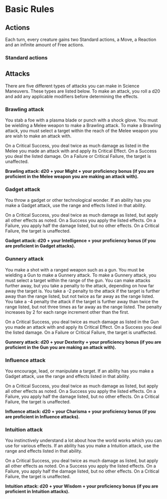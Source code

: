 # Basic Rules

## Actions
Each turn, every creature gains two Standard actions, a Move, a Reaction and an infinite amount of Free actions.

### Standard actions

## Attacks
There are five different types of attacks you can make in Science Maneuvers. These types are listed below. To make an attack, you roll a d20 and add any applicable modifiers before determining the effects. 

### Brawling attack
You stab a foe with a plasma blade or punch with a shock glove. You must be wielding a Melee weapon to make a Brawling attack. To make a Brawling attack, you must select a target within the reach of the Melee weapon you are wish to make an attack with. 

On a Critical Success, you deal twice as much damage as listed in the Melee you made an attack with and apply its Critical Effect. On a Success you deal the listed damage. On a Failure or Critical Failure, the target is unaffected.

**Brawling attack: d20 + your Might + your proficiency bonus (if you are proficient in the Melee weapon you are making an attack with).**

### Gadget attack
You throw a gadget or other technological wonder. If an ability has you make a Gadget attack, use the range and effects listed in that ability. 

On a Critical Success, you deal twice as much damage as listed, but apply all other effects as noted. On a Success you apply the listed effects. On a Failure, you apply half the damage listed, but no other effects. On a Critical Failure, the target is unaffected.

**Gadget attack: d20 + your Intelligence + your proficiency bonus (if you are proficient in Gadget attacks).**

### Gunnery attack
You make a shot with a ranged weapon such as a gun. You must be wielding a Gun to make a Gunnery attack. To make a Gunnery attack, you must select a target within the range of the gun. You can make attacks further away, but you take a penalty to the attack, depending on how far away the target is. You take a -2 penalty to the attack if the target is further away than the range listed, but not twice as far away as the range listed. You take a -4 penalty the attack if the target is further away than twice the range listed, but not three times as far away as the range listed. The penalty increases by 2 for each range increment other than the first.

On a Critical Success, you deal twice as much damage as listed in the Gun you made an attack with and apply its Critical Effect. On a Success you deal the listed damage. On a Failure or Critical Failure, the target is unaffected.

**Gunnery attack: d20 + your Dexterity + your proficiency bonus (if you are proficient in the Gun you are making an attack with).**

### Influence attack
You encourage, lead, or manipulate a target. If an ability has you make a Gadget attack, use the range and effects listed in that ability. 

On a Critical Success, you deal twice as much damage as listed, but apply all other effects as noted. On a Success you apply the listed effects. On a Failure, you apply half the damage listed, but no other effects. On a Critical Failure, the target is unaffected.

**Influence attack: d20 + your Charisma + your proficiency bonus (if you are proficient in Influence attacks).**

### Intuition attack
You instinctively understand a lot about how the world works which you can use for various effects. If an ability has you make a Intuition attack, use the range and effects listed in that ability. 

On a Critical Success, you deal twice as much damage as listed, but apply all other effects as noted. On a Success you apply the listed effects. On a Failure, you apply half the damage listed, but no other effects. On a Critical Failure, the target is unaffected.

**Intuition attack: d20 + your Wisdom + your proficiency bonus (if you are proficient in Intuition attacks).**